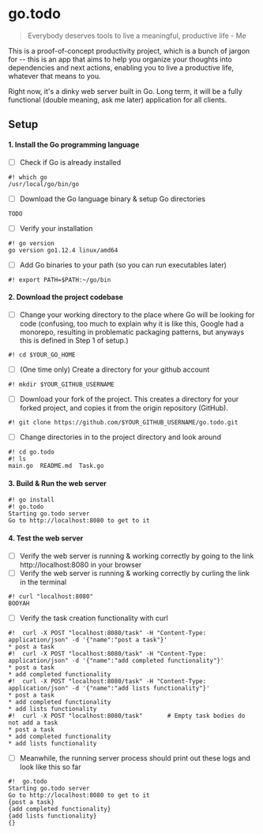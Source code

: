 # go.todo

> Everybody deserves tools to live a meaningful, productive life
>                                                - Me

This is a proof-of-concept productivity project, which is a bunch of jargon for --
this is an app that aims to help you organize your thoughts into dependencies and next actions,
enabling you to live a productive life, whatever that means to you.

Right now, it's a dinky web server built in Go.
Long term, it will be a fully functional (double meaning, ask me later)
application for all clients.

## Setup
#### 1. Install the Go programming language
- [ ] Check if Go is already installed
```
#! which go
/usr/local/go/bin/go
```
- [ ] Download the Go language binary & setup Go directories
```
TODO
```
- [ ] Verify your installation
```
#! go version
go version go1.12.4 linux/amd64
```
- [ ] Add Go binaries to your path (so you can run executables later)
```
#! export PATH=$PATH:~/go/bin
```

#### 2. Download the project codebase
- [ ] Change your working directory to the place where Go will be looking for code
(confusing, too much to explain why it is like this, Google had a monorepo,
resulting in problematic packaging patterns,
but anyways this is defined in Step 1 of setup.)
```
#! cd $YOUR_GO_HOME
```
- [ ] (One time only) Create a directory for your github account
```
#! mkdir $YOUR_GITHUB_USERNAME
```
- [ ] Download your fork of the project. This creates a directory for your forked project,
and copies it from the origin repository (GitHub).
```
#! git clone https://github.com/$YOUR_GITHUB_USERNAME/go.todo.git
```
- [ ] Change directories in to the project directory and look around
```
#! cd go.todo
#! ls
main.go  README.md  Task.go
```

#### 3. Build & Run the web server
```
#! go install
#! go.todo
Starting go.todo server
Go to http://localhost:8080 to get to it
```


#### 4. Test the web server
- [ ] Verify the web server is running & working correctly
by going to the link http://localhost:8080 in your browser
- [ ] Verify the web server is running & working correctly
by curling the link in the terminal
```
#! curl "localhost:8080"
BOOYAH
```
- [ ] Verify the task creation functionality with curl
```
#!  curl -X POST "localhost:8080/task" -H "Content-Type: application/json" -d '{"name":"post a task"}'             
* post a task
#!  curl -X POST "localhost:8080/task" -H "Content-Type: application/json" -d '{"name":"add completed functionality"}'                                                                                                                                
* post a task                                                                                                                      
* add completed functionality
#!  curl -X POST "localhost:8080/task" -H "Content-Type: application/json" -d '{"name":"add lists functionality"}'
* post a task
* add completed functionality
* add lists functionality
#!  curl -X POST "localhost:8080/task"       # Empty task bodies do not add a task
* post a task
* add completed functionality
* add lists functionality
```
- [ ] Meanwhile, the running server process should print out these logs and look like this so far
```
#!  go.todo
Starting go.todo server
Go to http://localhost:8080 to get to it
{post a task}
{add completed functionality}
{add lists functionality}
{}
```


